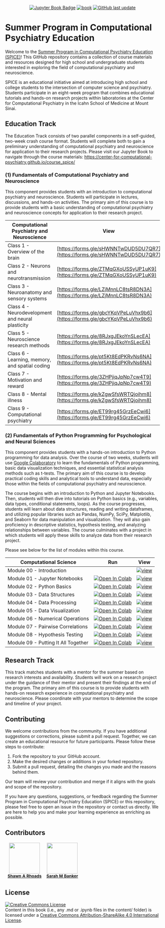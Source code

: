 <div align="center">

<a target="_blank" rel="noopener noreferrer" href="https://center-for-computational-psychiatry.github.io/course_spice">![Jupyter Book Badge](https://jupyterbook.org/badge.svg)</a> <a target="_blank" rel="noopener noreferrer" href="https://github.com/center-for-computational-psychiatry/course_spice/actions/workflows/deploy-book.yml">![book](https://github.com/center-for-computational-psychiatry/course_spice/actions/workflows/deploy-book.yml/badge.svg)</a> <a target="_blank" rel="noopener noreferrer" href="https://github.com/center-for-computational-psychiatry/course_spice">![GitHub last update](https://img.shields.io/github/last-commit/center-for-computational-psychiatry/course_spice?color=blue&label=last%20update)</a>

</div>

# Summer Program in Computational Psychiatry Education

Welcome to the [Summer Program in Computational Psychiatry Education (SPICE)](https://www.neurocpu.org/spice)! This GitHub repository contains a collection of course materials and resources designed for high school and undergraduate students interested in exploring the field of computational psychiatry and neuroscience.

SPICE is an educational initiative aimed at introducing high school and college students to the intersection of computer science and psychiatry. Students participate in an eight-week program that combines educational tutorials and hands-on research projects within laboratories at the Center for Computational Psychiatry in the Icahn School of Medicine at Mount Sinai.


## Education Track

The Education Track consists of two parallel components in a self-guided, two-week crash course format. Students will complete both to gain a preliminary understanding of computational psychiatry and neuroscience for application to their research projects. Please visit our Jupyter Book to navigate through the course materials: https://center-for-computational-psychiatry.github.io/course_spice/

### (1) Fundamentals of Computational Psychiatry and Neuroscience

This component provides students with an introduction to computational psychiatry and neuroscience. Students will participate in lectures, discussions, and hands-on activities. The primary aim of this course is to provide students with a basic understanding of computational psychiatry and neuroscience concepts for application to their research project.

| Computational Psychiatry and Neuroscience | View |
|-------|------|
| Class 1 - Overview of the brain | [https://forms.gle/sHWNNTwDUD5DU7QR7](https://forms.gle/sHWNNTwDUD5DU7QR7) |
| Class 2 - Neurons and neurotransmission | [https://forms.gle/ZTMqGXoUSSyUP1uK9](https://forms.gle/ZTMqGXoUSSyUP1uK9) |
| Class 3 - Neuroanatomy and sensory systems | [https://forms.gle/LZjMnnLC8tsR8DN3A](https://forms.gle/LZjMnnLC8tsR8DN3A) |
| Class 4 - Neurodevelopment and neural plasticity | [https://forms.gle/gbcYKqVPeLuVhx9b6](https://forms.gle/gbcYKqVPeLuVhx9b6) |
| Class 5 - Neuroscience research methods | [https://forms.gle/8RJxgJEkoYnSLecEA](https://forms.gle/8RJxgJEkoYnSLecEA) |
| Class 6 - Learning, memory, and spatial coding | [https://forms.gle/pt5Kt8EdPKRvNs6NA](https://forms.gle/pt5Kt8EdPKRvNs6NA) |
| Class 7 - Motivation and reward | [https://forms.gle/3ZHPjiqJpNp7cw4T9](https://forms.gle/3ZHPjiqJpNp7cw4T9) |
| Class 8 - Mental illness | [https://forms.gle/kZgwSfsWRTQjoihm8](https://forms.gle/kZgwSfsWRTQjoihm8) |
| Class 9 - Computational psychiatry | [https://forms.gle/ET99rg45GrzEeCwi6](https://forms.gle/ET99rg45GrzEeCwi6) |

### (2) Fundamentals of Python Programming for Psychological and Neural Sciences

This component provides students with a hands-on introduction to Python programming for data analysis. Over the course of two weeks, students will use [Google Colaboratory](https://colab.research.google.com/) to learn the fundamentals of Python programming, basic data visualization techniques, and essential statistical analysis methods such as t-tests. The primary aim of this course is to develop practical coding skills and analytical tools to understand data, especially those within the fields of computational psychiatry and neuroscience.

The course begins with an introduction to Python and Jupyter Notebooks. Then, students will then dive into tutorials on Python basics (e.g., variables, data types, conditional statements, loops). As the course progresses, students will learn about data structures, reading and writing dataframes, and utilizing popular libraries such as Pandas, NumPy, SciPy, Matplotlib, and Seaborn for data manipulation and visualization. They will also gain proficiency in descriptive statistics, hypothesis testing, and analyzing relationships between variables. The course culminates with a project in which students will apply these skills to analyze data from their research project.

Please see below for the list of modules within this course.

| Computational Science |  Run  |  View  |
| --------------- | :---: | :----: |
| Module 00 - Introduction |  | [![view](https://jupyterbook.org/badge.svg)](https://center-for-computational-psychiatry.github.io/course_spice/index.html) |
| Module 01 - Jupyter Notebooks | [![Open In Colab](https://colab.research.google.com/assets/colab-badge.svg)](https://colab.research.google.com/github/center-for-computational-psychiatry/course_spice/blob/master/modules/module-01_jupyter-notebooks.ipynb) | [![view](https://jupyterbook.org/badge.svg)](https://center-for-computational-psychiatry.github.io/course_spice/module-01_jupyter-notebooks.html) |
| Module 02 - Python Basics | [![Open In Colab](https://colab.research.google.com/assets/colab-badge.svg)](https://colab.research.google.com/github/center-for-computational-psychiatry/course_spice/blob/master/modules/module-02_python-basics.ipynb) | [![view](https://jupyterbook.org/badge.svg)](https://center-for-computational-psychiatry.github.io/course_spice/module-02_python-basics.html) |
| Module 03 - Data Structures | [![Open In Colab](https://colab.research.google.com/assets/colab-badge.svg)](https://colab.research.google.com/github/center-for-computational-psychiatry/course_spice/blob/master/modules/module-03_data-structures.ipynb) | [![view](https://jupyterbook.org/badge.svg)](https://center-for-computational-psychiatry.github.io/course_spice/module-03_data-structures.html) |
| Module 04 - Data Processing | [![Open In Colab](https://colab.research.google.com/assets/colab-badge.svg)](https://colab.research.google.com/github/center-for-computational-psychiatry/course_spice/blob/master/modules/module-04_data-processing.ipynb) | [![view](https://jupyterbook.org/badge.svg)](https://center-for-computational-psychiatry.github.io/course_spice/module-04_data-processing.html) |
| Module 05 - Data Visualization | [![Open In Colab](https://colab.research.google.com/assets/colab-badge.svg)](https://colab.research.google.com/github/center-for-computational-psychiatry/course_spice/blob/master/modules/module-05_data-visualization.ipynb) | [![view](https://jupyterbook.org/badge.svg)](https://center-for-computational-psychiatry.github.io/course_spice/module-05_data-visualization.html) |
| Module 06 - Numerical Operations | [![Open In Colab](https://colab.research.google.com/assets/colab-badge.svg)](https://colab.research.google.com/github/center-for-computational-psychiatry/course_spice/blob/master/modules/module-06_numerical-operations.ipynb) | [![view](https://jupyterbook.org/badge.svg)](https://center-for-computational-psychiatry.github.io/course_spice/module-06_numerical-operations.html) |
| Module 07 - Pairwise Correlations | [![Open In Colab](https://colab.research.google.com/assets/colab-badge.svg)](https://colab.research.google.com/github/center-for-computational-psychiatry/course_spice/blob/master/modules/module-07_pairwise-correlations.ipynb) | [![view](https://jupyterbook.org/badge.svg)](https://center-for-computational-psychiatry.github.io/course_spice/module-07_pairwise-correlations.html) |
| Module 08 - Hypothesis Testing | [![Open In Colab](https://colab.research.google.com/assets/colab-badge.svg)](https://colab.research.google.com/github/center-for-computational-psychiatry/course_spice/blob/master/modules/module-08_hypothesis-testing.ipynb) | [![view](https://jupyterbook.org/badge.svg)](https://center-for-computational-psychiatry.github.io/course_spice/module-08_hypothesis-testing.html) |
| Module 09 - Putting It All Together | [![Open In Colab](https://colab.research.google.com/assets/colab-badge.svg)](https://colab.research.google.com/github/center-for-computational-psychiatry/course_spice/blob/master/modules/module-09_putting-it-all-together.ipynb) | [![view](https://jupyterbook.org/badge.svg)](https://center-for-computational-psychiatry.github.io/course_spice/module-09_putting-it-all-together.html) |

## Research Track

This track matches students with a mentor for the summer based on research interests and availability. Students will work on a research project under the guidance of their mentor and present their findings at the end of the program. The primary aim of this course is to provide students with hands-on research experience in computational psychiatry and neuroscience. Please coordinate with your mentors to determine the scope and timeline of your project.

## Contributing

We welcome contributions from the community. If you have additional suggestions or corrections, please submit a pull request. Together, we can create an educational resource for future participants. Please follow these steps to contribute:

1. Fork the repository to your GitHub account.
2. Make the desired changes or additions in your forked repository.
3. Submit a pull request, detailing the changes you made and the reasons behind them.

Our team will review your contribution and merge if it aligns with the goals and scope of the repository.

If you have any questions, suggestions, or feedback regarding the Summer Program in Computational Psychiatry Education (SPICE) or this repository, please feel free to open an issue in the repository or contact us directly. We are here to help you and make your learning experience as enriching as possible.

## Contributors

<table role="table" style="margin: 0px auto;">
    <thead role="rowgroup">
        <tr role="row">
            <td align="center" role="columnheader"><a target="_blank" rel="noopener noreferrer" href="https://shawnrhoads.github.io/"><img src="https://avatars3.githubusercontent.com/u/24925845" width="100px;" alt=""/></a><br /><sub><a target="_blank" rel="noopener noreferrer" href="https://github.com/center-for-computational-psychiatry/course_spice/commits?author=shawnrhoads"><b>Shawn A Rhoads</b></a><br/></sub></td>
            <td align="center" role="columnheader"><a target="_blank" rel="noopener noreferrer" href="https://icahn.mssm.edu/profiles/sarah-banker"><img src="https://avatars3.githubusercontent.com/u/68438823" width="100px;" alt=""/></a><br /><sub><a target="_blank" rel="noopener noreferrer" href="https://github.com/center-for-computational-psychiatry/course_spice/commits?author=smbneuro5"><b>Sarah M Banker</b></a><br/></sub></td>
        </tr>
        </thead>
</table>

## License
<a rel="license" target="_blank" rel="noopener noreferrer" href="http://creativecommons.org/licenses/by-sa/4.0/"><img alt="Creative Commons License" style="border-width:0" src="https://i.creativecommons.org/l/by-sa/4.0/88x31.png" /></a><br />
Content in this book (i.e., any .md or .ipynb files in the content/ folder) is licensed under a <a rel="license" target="_blank" rel="noopener noreferrer" href="http://creativecommons.org/licenses/by-sa/4.0/">Creative Commons Attribution-ShareAlike 4.0 International License</a>.
